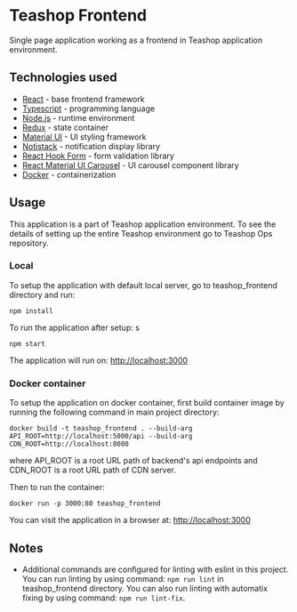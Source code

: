 # Teashop Frontend

Single page application working as a frontend in Teashop application environment.

## Technologies used
- [React](https://reactjs.org/) - base frontend framework
- [Typescript](https://www.typescriptlang.org/) - programming language
- [Node.js](https://nodejs.org/en/) - runtime environment
- [Redux](https://redux.js.org/) - state container
- [Material UI](https://material-ui.com/) - UI styling framework
- [Notistack](https://github.com/iamhosseindhv/notistack) - notification display library
- [React Hook Form](https://react-hook-form.com/) - form validation library
- [React Material UI Carousel](https://github.com/Learus/react-material-ui-carousel) - UI carousel component library
- [Docker](https://www.docker.com/) - containerization

## Usage

This application is a part of Teashop application environment. To see the details of setting up the entire Teashop environment go to Teashop Ops repository.

### Local

To setup the application with default local server, go to teashop_frontend directory and run:

```
npm install
```

To run the application after setup:
s
```
npm start
```

The application will run on: [http://localhost:3000](http://localhost:3000)

### Docker container

To setup the application on docker container, first build container image by running the following command in main project directory:

```
docker build -t teashop_frontend . --build-arg API_ROOT=http://localhost:5000/api --build-arg CDN_ROOT=http://localhost:8080
```

where API_ROOT is a root URL path of backend's api endpoints and CDN_ROOT is a root URL path of CDN server.

Then to run the container:

```
docker run -p 3000:80 teashop_frontend
```

You can visit the application in a browser at: [http://localhost:3000](http://localhost:3000)

## Notes
- Additional commands are configured for linting with eslint in this project. You can run linting by using command: ```npm run lint``` in teashop_frontend directory. You can also run linting with automatix fixing by using command: ```npm run lint-fix```.
